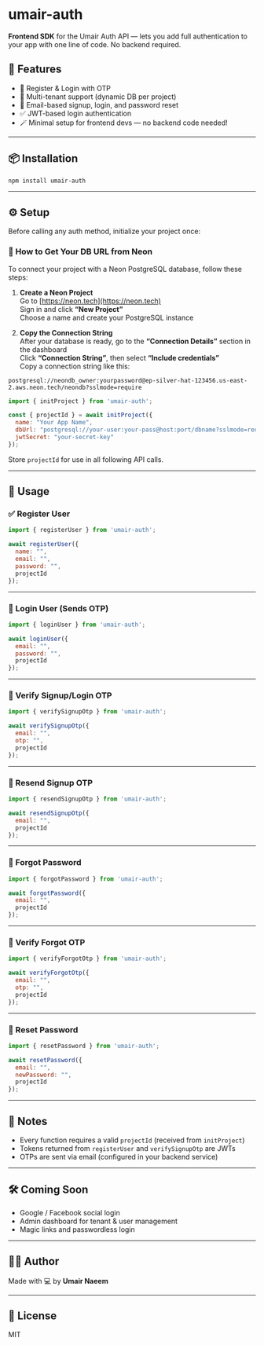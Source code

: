 # umair-auth

**Frontend SDK** for the Umair Auth API — lets you add full authentication to your app with one line of code. No backend required.

## 🚀 Features

- 🔐 Register & Login with OTP
- 🧠 Multi-tenant support (dynamic DB per project)
- 📨 Email-based signup, login, and password reset
- ✅ JWT-based login authentication
- 🪄 Minimal setup for frontend devs — no backend code needed!

---

## 📦 Installation

```bash
npm install umair-auth
```

---

## ⚙️ Setup

Before calling any auth method, initialize your project once:

### 🌱 How to Get Your DB URL from Neon

To connect your project with a Neon PostgreSQL database, follow these steps:

1. **Create a Neon Project**  
Go to [https://neon.tech](https://neon.tech)  
Sign in and click **“New Project”**  
Choose a name and create your PostgreSQL instance

2. **Copy the Connection String**  
After your database is ready, go to the **“Connection Details”** section in the dashboard  
Click **“Connection String”**, then select **“Include credentials”**  
Copy a connection string like this:

```
postgresql://neondb_owner:yourpassword@ep-silver-hat-123456.us-east-2.aws.neon.tech/neondb?sslmode=require
```

```js
import { initProject } from 'umair-auth';

const { projectId } = await initProject({
  name: "Your App Name",
  dbUrl: "postgresql://your-user:your-pass@host:port/dbname?sslmode=require",
  jwtSecret: "your-secret-key"
});
```

Store `projectId` for use in all following API calls.

---

## 🧪 Usage

### ✅ Register User

```js
import { registerUser } from 'umair-auth';

await registerUser({
  name: "",
  email: "",
  password: "",
  projectId
});
```

---

### 🔐 Login User (Sends OTP)

```js
import { loginUser } from 'umair-auth';

await loginUser({
  email: "",
  password: "",
  projectId
});
```

---

### 📧 Verify Signup/Login OTP

```js
import { verifySignupOtp } from 'umair-auth';

await verifySignupOtp({
  email: "",
  otp: "",
  projectId
});
```

---

### 🔁 Resend Signup OTP

```js
import { resendSignupOtp } from 'umair-auth';

await resendSignupOtp({
  email: "",
  projectId
});
```

---

### 🔑 Forgot Password

```js
import { forgotPassword } from 'umair-auth';

await forgotPassword({
  email: "",
  projectId
});
```

---

### 🔐 Verify Forgot OTP

```js
import { verifyForgotOtp } from 'umair-auth';

await verifyForgotOtp({
  email: "",
  otp: "",
  projectId
});
```

---

### 🔁 Reset Password

```js
import { resetPassword } from 'umair-auth';

await resetPassword({
  email: "",
  newPassword: "",
  projectId
});
```

---

## 🧠 Notes

- Every function requires a valid `projectId` (received from `initProject`)
- Tokens returned from `registerUser` and `verifySignupOtp` are JWTs
- OTPs are sent via email (configured in your backend service)

---

## 🛠️ Coming Soon

- Google / Facebook social login
- Admin dashboard for tenant & user management
- Magic links and passwordless login

---

## 🧑‍💻 Author

Made with 💻 by **Umair Naeem**

---

## 📜 License

MIT